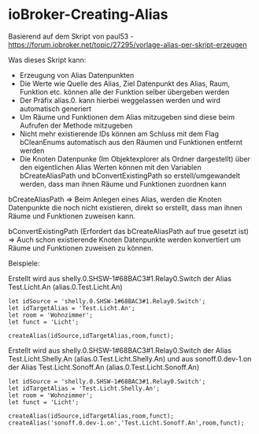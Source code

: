 # ioBroker-Creating-Alias
Basierend auf dem Skript von paul53 - https://forum.iobroker.net/topic/27295/vorlage-alias-per-skript-erzeugen

Was dieses Skript kann:

- Erzeugung von Alias Datenpunkten
- Die Werte wie Quelle des Alias, Ziel Datenpunkt des Alias, Raum, Funktion etc. können alle der Funktion selber übergeben werden
- Der Präfix alias.0. kann hierbei weggelassen werden und wird automatisch generiert
- Um Räume und Funktionen dem Alias mitzugeben sind diese beim Aufrufen der Methode mitzugeben
- Nicht mehr existierende IDs können am Schluss mit dem Flag bCleanEnums automatisch aus den Räumen und Funktionen entfernt werden
- Die Knoten Datenpunke (Im Objektexplorer als Ordner dargestellt) über den eigentlichen Alias Werten können mit den Variablen bCreateAliasPath und bConvertExistingPath so erstell/umgewandelt werden, dass man ihnen Räume und Funktionen zuordnen kann

bCreateAliasPath
=> Beim Anlegen eines Alias, werden die Knoten Datenpunkte die noch nicht existieren, direkt so erstellt, dass man ihnen Räume und Funktionen zuweisen kann.

bConvertExistingPath (Erfordert das bCreateAliasPath auf true gesetzt ist)
=> Auch schon existierende Knoten Datenpunkte werden konvertiert um Räume und Funktionen zuweisen zu können.

Beispiele:

Erstellt wird aus shelly.0.SHSW-1#68BAC3#1.Relay0.Switch der Alias Test.Licht.An (alias.0.Test.Licht.An)
```
let idSource = 'shelly.0.SHSW-1#68BAC3#1.Relay0.Switch';
let idTargetAlias = 'Test.Licht.An';
let room = 'Wohnzimmer';
let funct = 'Licht';

createAlias(idSource,idTargetAlias,room,funct);
```

Erstellt wird aus shelly.0.SHSW-1#68BAC3#1.Relay0.Switch der Alias Test.Licht.Shelly.An (alias.0.Test.Licht.Shelly.An)
und aus sonoff.0.dev-1.on der Alias Test.Licht.Sonoff.An (alias.0.Test.Licht.Sonoff.An)
```
let idSource = 'shelly.0.SHSW-1#68BAC3#1.Relay0.Switch';
let idTargetAlias = 'Test.Licht.Shelly.An';
let room = 'Wohnzimmer';
let funct = 'Licht';

createAlias(idSource,idTargetAlias,room,funct);
createAlias('sonoff.0.dev-1.on','Test.Licht.Sonoff.An',room,funct);
```
